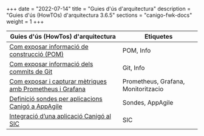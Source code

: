 +++
date        = "2022-07-14"
title       = "Guies d'ús d'arquitectura"
description = "Guies d'ús (HowTOs) d'arquitectura 3.6.5"
sections    = "canigo-fwk-docs"
weight        = 1
+++

| Guies d'ús (HowTos) d'arquitectura | Etiquetes |
| --- | ---    |
| [Com exposar informació de construcció (POM)](/howtos/2022-07-14-Howto-actuator-info-pom-versio/)| POM, Info |
| [Com exposar informació dels commits de Git](/howtos/2022-07-07-Howto-actuator-info-commit-git/)| Git, Info |
| [Com exposar i capturar mètriques amb Prometheus i Grafana](/howtos/2021-01-02-Howto-spring-expose-metrics/)| Prometheus, Grafana, Monitoritzacio |
| [Definició sondes per aplicacions Canigó a AppAgile](/howtos/2019-03-HowTo-Definicio-sondes-aplicacions-Canigo-AppAgile) | Sondes, AppAgile |
| [Integració d’una aplicació Canigó al SIC](/howtos/2022-07-07-Howto-integracio_canigo_sic/) | SIC |
